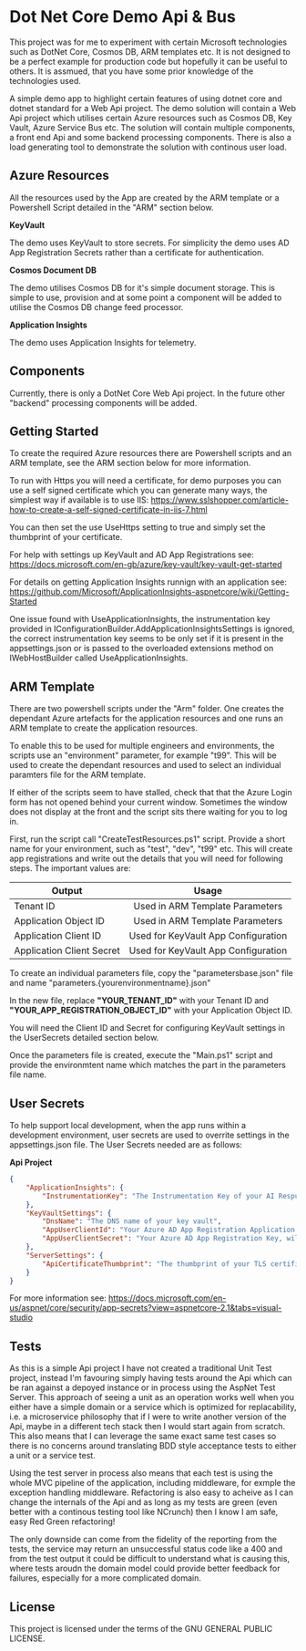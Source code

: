 # Dot Net Core Demo Api & Bus

This project was for me to experiment with certain Microsoft technologies such as DotNet Core, Cosmos DB, ARM templates etc. It is not designed to be a perfect example for production code but hopefully it can be useful to others. It is assmued, that you have some prior knowledge of the technologies used.

A simple demo app to highlight certain features of using dotnet core and dotnet standard for a Web Api project. The demo solution will contain a Web Api project which utilises certain Azure resources such as Cosmos DB, Key Vault, Azure Service Bus etc. The solution will contain multiple components, a front end Api and some backend processing components. There is also a load generating tool to demonstrate the solution with continous user load.

## Azure Resources

All the resources used by the App are created by the ARM template or a Powershell Script detailed in the "ARM" section below.

**KeyVault**

The demo uses KeyVault to store secrets. For simplicity the demo uses AD App Registration Secrets rather than a certificate for authentication.

**Cosmos Document DB**

The demo utilises Cosmos DB for it's simple document storage. This is simple to use, provision and at some point a component will be added to utilise the Cosmos DB change feed processor.

**Application Insights**

The demo uses Application Insights for telemetry.

## Components

Currently, there is only a DotNet Core Web Api project. In the future other "backend" processing components will be added.

## Getting Started

To create the required Azure resources there are Powershell scripts and an ARM template, see the ARM section below for more information.


To run with Https you will need a certificate, for demo purposes you can use a self signed certificate which you can generate many ways, the simplest way if available is to use IIS: https://www.sslshopper.com/article-how-to-create-a-self-signed-certificate-in-iis-7.html

You can then set the use UseHttps setting to true and simply set the thumbprint of your certificate.

For help with settings up KeyVault and AD App Registrations see: https://docs.microsoft.com/en-gb/azure/key-vault/key-vault-get-started

For details on getting Application Insights runnign with an application see: https://github.com/Microsoft/ApplicationInsights-aspnetcore/wiki/Getting-Started

One issue found with UseApplicationInsights, the instrumentation key provided in IConfigurationBuilder.AddApplicationInsightsSettings is ignored, the correct instrumentation key seems to be only set if it is present in the appsettings.json or is passed to the overloaded extensions method on IWebHostBuilder called UseApplicationInsights.

## ARM Template

There are two powershell scripts under the "Arm" folder. One creates the dependant Azure artefacts for the application resources and one runs an ARM template to create the application resources.

To enable this to be used for multiple engineers and environments, the scripts use an "environment" parameter, for example "t99". This will be used to create the dependant resources and used to select an individual paramters file for the ARM template.

If either of the scripts seem to have stalled, check that that the Azure Login form has not opened behind your current window. Sometimes the window does not display at the front and the script sits there waiting for you to log in.

First, run the script call "CreateTestResources.ps1" script. Provide a short name for your environment, such as "test", "dev", "t99" etc. This will create app registrations and write out the details that you will need for following steps. The important values are:

| Output                    | Usage                               |
| ------------------------- |:-----------------------------------:|
| Tenant ID                 | Used in ARM Template Parameters     |
| Application Object ID     | Used in ARM Template Parameters     |
| Application Client ID     | Used for KeyVault App Configuration |
| Application Client Secret | Used for KeyVault App Configuration |

To create an individual parameters file, copy the "parametersbase.json" file and name "parameters.{yourenvironmentname}.json"

In the new file, replace **"YOUR_TENANT_ID"** with your Tenant ID and **"YOUR_APP_REGISTRATION_OBJECT_ID"** with your Application Object ID.

You will need the Client ID and Secret for configuring KeyVault settings in the UserSecrets detailed section below.

Once the parameters file is created, execute the "Main.ps1" script and provide the environmtent name which matches the part in the parameters file name. 

## User Secrets

To help support local development, when the app runs within a development environment, user secrets are used to overrite settings in the appsettings.json file. The User Secrets needed are as follows:

**Api Project**

```json
{
    "ApplicationInsights": {
        "InstrumentationKey": "The Instrumentation Key of your AI Respurce, this can be found under the Properties Blade"
    },
    "KeyVaultSettings": {
        "DnsName": "The DNS name of your key vault",
        "AppUserClientId": "Your Azure AD App Registration Application Client ID, will have been outputted by the CreateTestResource.ps1 sccript",
        "AppUserClientSecret": "Your Azure AD App Registration Key, will have been outputted by the CreateTestResource.ps1 sccript"
    },
    "ServerSettings": {
        "ApiCertificateThumbprint": "The thumbprint of your TLS certificate, if using Https"
    }
}
```

For more information see: https://docs.microsoft.com/en-us/aspnet/core/security/app-secrets?view=aspnetcore-2.1&tabs=visual-studio

## Tests

As this is a simple Api project I have not created a traditional Unit Test project, instead I'm favouring simply having tests around the Api which can be ran against a depoyed instance or in process using the AspNet Test Server. This approach of seeing a unit as an operation works well when you either have a simple domain or a service which is optimized for replacability, i.e. a microservice philosophy that if I were to write another version of the Api, maybe in a different tech stack then I would start again from scratch. This also means that I can leverage the same exact same test cases so there is no concerns around translating BDD style acceptance tests to either a unit or a service test. 

Using the test server in process also means that each test is using the whole MVC pipeline of the application, including middleware, for exmple the exception handling middleware. Refactoring is also easy to acheive as I can change the internals of the Api and as long as my tests are green (even better with a continous testing tool like NCrunch) then I know I am safe, easy Red Green refactoring!

The only downside can come from the fidelity of the reporting from the tests, the service may return an unsuccessful status code like a 400 and from the test output it could be difficult to understand what is causing this, where tests aroudn the domain model could provide better feedback for failures, especially for a more complicated domain.

## License

This project is licensed under the terms of the GNU GENERAL PUBLIC LICENSE.

